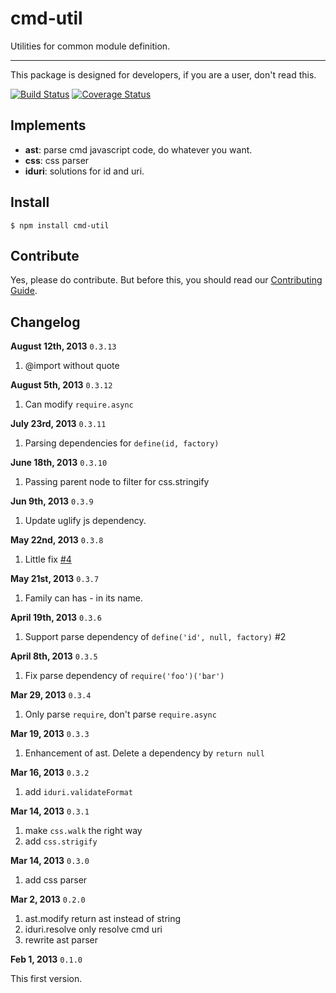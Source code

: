 # cmd-util

Utilities for common module definition.

---------------------------

This package is designed for developers, if you are a user, don't read this.

[![Build Status](https://travis-ci.org/spmjs/cmd-util.png?branch=master)](https://travis-ci.org/spmjs/cmd-util)
[![Coverage Status](https://coveralls.io/repos/spmjs/cmd-util/badge.png?branch=master)](https://coveralls.io/r/spmjs/cmd-util)

## Implements

- **ast**: parse cmd javascript code, do whatever you want.
- **css**: css parser
- **iduri**: solutions for id and uri.


## Install

```
$ npm install cmd-util
```

## Contribute

Yes, please do contribute. But before this, you should read our [Contributing Guide](https://github.com/spmjs/cmd-util/blob/master/CONTRIBUTING.md).

## Changelog

**August 12th, 2013** `0.3.13`

1. @import without quote

**August 5th, 2013** `0.3.12`

1. Can modify `require.async`

**July 23rd, 2013** `0.3.11`

1. Parsing dependencies for `define(id, factory)`

**June 18th, 2013** `0.3.10`

1. Passing parent node to filter for css.stringify

**Jun 9th, 2013** `0.3.9`

1. Update uglify js dependency.

**May 22nd, 2013** `0.3.8`

1. Little fix [#4](https://github.com/spmjs/cmd-util/issues/4)

**May 21st, 2013** `0.3.7`

1. Family can has - in its name.

**April 19th, 2013** `0.3.6`

1. Support parse dependency of `define('id', null, factory)` #2

**April 8th, 2013** `0.3.5`

1. Fix parse dependency of `require('foo')('bar')`

**Mar 29, 2013** `0.3.4`

1. Only parse `require`, don't parse `require.async`

**Mar 19, 2013** `0.3.3`

1. Enhancement of ast. Delete a dependency by `return null`

**Mar 16, 2013** `0.3.2`

1. add `iduri.validateFormat`

**Mar 14, 2013** `0.3.1`

1. make `css.walk` the right way
2. add `css.strigify`

**Mar 14, 2013** `0.3.0`

1. add css parser

**Mar 2, 2013** `0.2.0`

1. ast.modify return ast instead of string
2. iduri.resolve only resolve cmd uri
3. rewrite ast parser

**Feb 1, 2013** `0.1.0`

This first version.

